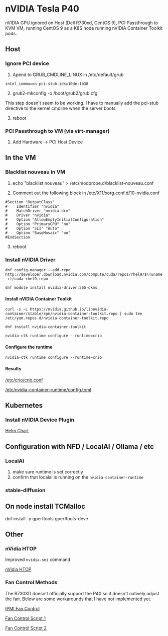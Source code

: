 # nVIDIA Tesla P40

nVIDIA GPU ignored on Host (Dell R730xd, CentOS 9), PCI Passthrough to KVM VM, running CentOS 9 as a K8S node running nVIDIA Container Toolkit pods.

## Host

### Ignore PCI device

1. Apend to GRUB_CMDLINE_LINUX in /etc/default/grub

`intel_iommu=on pci-stub.ids=10de:1b38`

2. grub2-mkconfig -o /boot/grub2/grub.cfg

This step doesn't seem to be working. I have to manually add the pci-stub directive to the kernel cmdline when the server boots.

3. reboot

### PCI Passthrough to VM (via virt-manager)

1. Add Hardware -> PCI Host Device

## In the VM

### Blacklist nouveau in VM

1. echo "blacklist nouveau" > /etc/modprobe.d/blacklist-nouveau.conf 

2. Comment out the following block in /etc/X11/xorg.conf.d/10-nvidia.conf

```
#Section "OutputClass"
#    Identifier "nvidia"
#    MatchDriver "nvidia-drm"
#    Driver "nvidia"
#    Option "AllowEmptyInitialConfiguration"
#    Option "PrimaryGPU" "no"
#    Option "SLI" "Auto"
#    Option "BaseMosaic" "on"
#EndSection
```

3. reboot

### Install nVIDIA Driver

`dnf config-manager --add-repo http://developer.download.nvidia.com/compute/cuda/repos/rhel9/$\(uname -i)/cuda-rhel9.repo`

`dnf module install nvidia-driver:565-dkms`

#### Install nVIDIA Container Toolkit

`curl -s -L https://nvidia.github.io/libnvidia-container/stable/rpm/nvidia-container-toolkit.repo | sudo tee /etc/yum.repos.d/nvidia-container-toolkit.repo`

`dnf install nvidia-container-toolkit`

`nvidia-ctk runtime configure --runtime=crio`

#### Configure the runtime

`nvidia-ctk runtime configure --runtime=crio`

#### Results

[/etc/crio/crio.conf](https://raw.githubusercontent.com/rwlove/home-ops/refs/heads/main/docs/assets/crio.conf)

[/etc/nvidia-container-runtime/config.toml](https://raw.githubusercontent.com/rwlove/home-ops/refs/heads/main/docs/assets/config.toml)


## Kubernetes

### Install nVIDIA Device Plugin

[Helm Chart](https://raw.githubusercontent.com/rwlove/home-ops/main/kubernetes/main/apps/kube-system/nvidia-device-plugin/app/helmrelease.yaml)

## Configuration with NFD / LocalAI / Ollama / etc

### LocalAI

1. make sure runtime is set correctly
2. confirm that localai is running on the `nvidia-container-runtime`

### stable-diffusion

## On node install TCMalloc

dnf install -y gperftools gperftools-deve

## Other

### nVidia HTOP

Improved `nvidia-smi` command.

[nVidia HTOP](https://github.com/peci1/nvidia-htop)


### Fan Control Methods

The R730XD doesn't officially support the P40 so it doesn't natively adjust the fan. Below are some workarounds that I have not implemented yet.

[IPMI Fan Control](https://github.com/DrSpeedy/ipmi_fancontrol-ng)

[Fan Control Script 1](https://gist.github.com/fragtion/92ab3b33cfbaccb8e70037fb4f1b6c42)

[Fan Control Script 2](https://github.com/brezlord/iDRAC7_fan_control)


